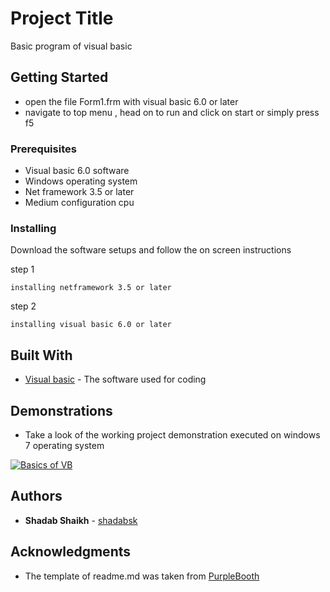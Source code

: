 # Project Title

Basic program of visual basic 

## Getting Started

* open the file Form1.frm with visual basic 6.0 or later
* navigate to top menu , head on to run and click on start or simply press f5

### Prerequisites

* Visual basic 6.0 software
* Windows operating system
* Net framework 3.5 or later
* Medium configuration cpu


### Installing

Download the software setups and follow the on screen instructions

step 1

```
installing netframework 3.5 or later
```

step 2

```
installing visual basic 6.0 or later
```

## Built With

* [Visual basic](https://microsoft-visual-basic.en.softonic.com/download) - The software used for coding


## Demonstrations

* Take a look of the working project demonstration executed on windows 7 operating system


[![Basics of VB](https://lh4.googleusercontent.comgBBEgGgC0zepGSaraGaNvt5fBiPWNkKfebAgZYdL-N_m0IFQt8zX_xRKK4AF_yz9WB5bigstoADqgDQmTbJA=w1280-h720-n-k-rw)](https://drive.google.com/open?id=1R2yXXrKPfsx81yPsBzd_PrpRRCp9dnJB)


## Authors

* **Shadab Shaikh** - [shadabsk](https://github.com/shadabsk)


## Acknowledgments

* The template of readme.md was taken from [PurpleBooth](https://github.com/PurpleBooth)


